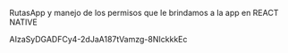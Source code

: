 RutasApp y manejo de los permisos que le brindamos a la app en REACT NATIVE 

AIzaSyDGADFCy4-2dJaA187tVamzg-8NIckkkEc